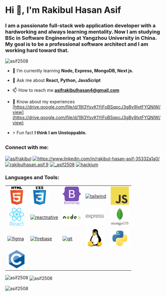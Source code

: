 <h1 align="left">Hi 👋, I'm Rakibul Hasan Asif</h1>
<h3 align="left">I am a passionate full-stack web application developer with a hardworking and always learning mentality. Now I am studying BSc in Software Engineering at Yangzhou University in China. My goal is to be a professional software architect and I am working hard toward that.</h3>

<p align="left"> <img src="https://komarev.com/ghpvc/?username=asif2508&label=Profile%20views&color=0e75b6&style=flat" alt="asif2508" /> </p>

- 🌱 I’m currently learning **Node, Express, MongoDB, Next js.**

- 💬 Ask me about **React, Python, JavaScript**

- 📫 How to reach me **asifrakibulhasan4@gmail.com**

- 📄 Know about my experiences [https://drive.google.com/file/d/19l3YsvK1YiFoBSqpcJ3gBy9IxtFYQNIW/view](https://drive.google.com/file/d/19l3YsvK1YiFoBSqpcJ3gBy9IxtFYQNIW/view)

- ⚡ Fun fact **I think I am Unstoppable.**

<h3 align="left">Connect with me:</h3>
<p align="left">
<a href="https://twitter.com/asifrakibul" target="blank"><img align="center" src="https://raw.githubusercontent.com/rahuldkjain/github-profile-readme-generator/master/src/images/icons/Social/twitter.svg" alt="asifrakibul" height="30" width="40" /></a>
<a href="https://linkedin.com/in/https://www.linkedin.com/in/rakibul-hasan-asif-35332a1a0/" target="blank"><img align="center" src="https://raw.githubusercontent.com/rahuldkjain/github-profile-readme-generator/master/src/images/icons/Social/linked-in-alt.svg" alt="https://www.linkedin.com/in/rakibul-hasan-asif-35332a1a0/" height="30" width="40" /></a>
<a href="https://fb.com/rakibulhasan.asif.9" target="blank"><img align="center" src="https://raw.githubusercontent.com/rahuldkjain/github-profile-readme-generator/master/src/images/icons/Social/facebook.svg" alt="rakibulhasan.asif.9" height="30" width="40" /></a>
<a href="https://instagram.com/_asif2508" target="blank"><img align="center" src="https://raw.githubusercontent.com/rahuldkjain/github-profile-readme-generator/master/src/images/icons/Social/instagram.svg" alt="_asif2508" height="30" width="40" /></a>
<a href="https://www.youtube.com/c/hackium" target="blank"><img align="center" src="https://raw.githubusercontent.com/rahuldkjain/github-profile-readme-generator/master/src/images/icons/Social/youtube.svg" alt="hackium" height="30" width="40" /></a>
</p>

<h3 align="left">Languages and Tools:</h3>
 <table>
        <tr>
            <td><a href="https://www.w3.org/html/" target="_blank" rel="noreferrer"> <img src="https://raw.githubusercontent.com/devicons/devicon/master/icons/html5/html5-original-wordmark.svg" alt="html5" width="60" height="60"/> </a></td>
            <td><a href="https://www.w3schools.com/css/" target="_blank" rel="noreferrer"> <img src="https://raw.githubusercontent.com/devicons/devicon/master/icons/css3/css3-original-wordmark.svg" alt="css3" width="60" height="60"/> </a></td>
            <td><a href="https://getbootstrap.com" target="_blank" rel="noreferrer"> <img src="https://raw.githubusercontent.com/devicons/devicon/master/icons/bootstrap/bootstrap-plain-wordmark.svg" alt="bootstrap" width="60" height="60"/> </a></td>
            <td><a href="https://tailwindcss.com/" target="_blank" rel="noreferrer"> <img src="https://www.vectorlogo.zone/logos/tailwindcss/tailwindcss-icon.svg" alt="tailwind" width="60" height="60"/> </a></td>
            <td><a href="https://developer.mozilla.org/en-US/docs/Web/JavaScript" target="_blank" rel="noreferrer"> <img src="https://raw.githubusercontent.com/devicons/devicon/master/icons/javascript/javascript-original.svg" alt="javascript" width="60" height="60"/> </a> </td>
        </tr>
        <tr>
            <td><a href="https://reactjs.org/" target="_blank" rel="noreferrer"> <img src="https://raw.githubusercontent.com/devicons/devicon/master/icons/react/react-original-wordmark.svg" alt="react" width="60" height="60"/> </a></td>
            <td><a href="https://reactnative.dev/" target="_blank" rel="noreferrer"> 
                <img src="https://reactnative.dev/img/header_logo.svg" alt="reactnative" width="60" height="60"/> </a> </td>
            <td><a href="https://nodejs.org" target="_blank" rel="noreferrer"> <img src="https://raw.githubusercontent.com/devicons/devicon/master/icons/nodejs/nodejs-original-wordmark.svg" alt="nodejs" width="60" height="60"/> </a> </td>
            <td><a href="https://expressjs.com" target="_blank" rel="noreferrer"> <img src="https://raw.githubusercontent.com/devicons/devicon/master/icons/express/express-original-wordmark.svg" alt="express" width="60" height="60"/> </a> </td>
            <td><a href="https://www.mongodb.com/" target="_blank" rel="noreferrer"> <img src="https://raw.githubusercontent.com/devicons/devicon/master/icons/mongodb/mongodb-original-wordmark.svg" alt="mongodb" width="60" height="60"/> </a></td>
        </tr>
        <tr>
            <td><a href="https://www.figma.com/" target="_blank" rel="noreferrer"> <img src="https://www.vectorlogo.zone/logos/figma/figma-icon.svg" alt="figma" width="60" height="60"/> </a></td>
            <td><a href="https://firebase.google.com/" target="_blank" rel="noreferrer"> <img src="https://www.vectorlogo.zone/logos/firebase/firebase-icon.svg" alt="firebase" width="60" height="60"/> </a> </td>
            <td><a href="https://git-scm.com/" target="_blank" rel="noreferrer"> <img src="https://www.vectorlogo.zone/logos/git-scm/git-scm-icon.svg" alt="git" width="60" height="60"/> </a> </td>
            <td><a href="https://www.linux.org/" target="_blank" rel="noreferrer"> <img src="https://raw.githubusercontent.com/devicons/devicon/master/icons/linux/linux-original.svg" alt="linux" width="60" height="60"/> </a></td>
            <td><a href="https://www.python.org" target="_blank" rel="noreferrer"> <img src="https://raw.githubusercontent.com/devicons/devicon/master/icons/python/python-original.svg" alt="python" width="60" height="60"/> </a> </td>
        </tr>
        <tr>
            <td><a href="https://www.cprogramming.com/" target="_blank" rel="noreferrer"> <img src="https://raw.githubusercontent.com/devicons/devicon/master/icons/c/c-original.svg" alt="c" width="60" height="60"/> </a> </td>
        </tr>
    </table>


<p><img align="left" src="https://github-readme-stats.vercel.app/api/top-langs?username=asif2508&show_icons=true&locale=en&layout=compact" alt="asif2508" /></p>

<p>&nbsp;<img align="center" src="https://github-readme-stats.vercel.app/api?username=asif2508&show_icons=true&locale=en" alt="asif2508" /></p>

<p><img align="center" src="https://github-readme-streak-stats.herokuapp.com/?user=asif2508&" alt="asif2508" /></p>
